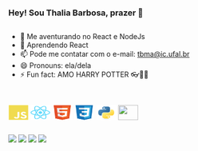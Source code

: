 ### Hey! Sou Thalia Barbosa, prazer 👋

##

- 🔭 Me aventurando no React e NodeJs
- 🌱 Aprendendo React
- 📫 Pode me contatar com o e-mail: tbma@ic.ufal.br
- 😄 Pronouns: ela/dela
- ⚡ Fun fact: AMO HARRY POTTER 👓🧙‍♂️

<!-- ##

<div align="center">
  <a href="https://github.com/thaliabma">
  <img height="180em" src="https://github-readme-stats.vercel.app/api?username=thaliabma&show_icons=true&theme=ocean_dark&include_all_commits=true&count_private=true"/>
  <img height="180em" src="https://github-readme-stats.vercel.app/api/top-langs/?username=thaliabma&layout=compact&theme=ocean_dark&include_all_commits=true&count_private=true"/>
</div>
 -->
##

<div style="display: inline_block"><br>
  <img align="center" alt="Js" height="30" width="40" src="https://raw.githubusercontent.com/devicons/devicon/master/icons/javascript/javascript-plain.svg">
  <img align="center" alt="React" height="30" width="40" src="https://raw.githubusercontent.com/devicons/devicon/master/icons/react/react-original.svg">
  <img align="center" alt="HTML" height="30" width="40" src="https://raw.githubusercontent.com/devicons/devicon/master/icons/html5/html5-original.svg">
  <img align="center" alt="CSS" height="30" width="40" src="https://raw.githubusercontent.com/devicons/devicon/master/icons/css3/css3-original.svg">
  <img align="center" alt="Python" height="30" width="40" src="https://raw.githubusercontent.com/devicons/devicon/master/icons/python/python-original.svg">
  <img align="center" height="30" width="40" src="https://cdn.jsdelivr.net/gh/devicons/devicon/icons/figma/figma-original.svg" />
</div>

##

  <a href="https://instagram.com/thalia.bma" target="_blank"><img src="https://img.shields.io/badge/-Instagram-%23E4405F?style=for-the-badge&logo=instagram&logoColor=white" target="_blank"></a>
 <a href="https://discord.gg/wagxzStdcR" target="_blank"><img src="https://img.shields.io/badge/Discord-7289DA?style=for-the-badge&logo=discord&logoColor=white" target="_blank"></a> 
  <a href = "mailto:tbma@ic.ufal.br"><img src="https://img.shields.io/badge/-Gmail-%23333?style=for-the-badge&logo=gmail&logoColor=white" target="_blank"></a>
  <a href="https://www.linkedin.com/in/liabarbosa" target="_blank"><img src="https://img.shields.io/badge/-LinkedIn-%230077B5?style=for-the-badge&logo=linkedin&logoColor=white" target="_blank"></a> 
